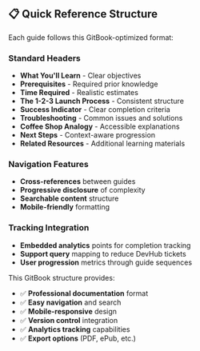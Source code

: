 
## 📋 Quick Reference Structure

Each guide follows this GitBook-optimized format:

### Standard Headers
- **What You'll Learn** - Clear objectives
- **Prerequisites** - Required prior knowledge
- **Time Required** - Realistic estimates
- **The 1-2-3 Launch Process** - Consistent structure
- **Success Indicator** - Clear completion criteria
- **Troubleshooting** - Common issues and solutions
- **Coffee Shop Analogy** - Accessible explanations
- **Next Steps** - Context-aware progression
- **Related Resources** - Additional learning materials

### Navigation Features
- **Cross-references** between guides
- **Progressive disclosure** of complexity
- **Searchable content** structure
- **Mobile-friendly** formatting

### Tracking Integration
- **Embedded analytics** points for completion tracking
- **Support query** mapping to reduce DevHub tickets
- **User progression** metrics through guide sequences

This GitBook structure provides:
- ✅ **Professional documentation** format
- ✅ **Easy navigation** and search
- ✅ **Mobile-responsive** design
- ✅ **Version control** integration
- ✅ **Analytics tracking** capabilities
- ✅ **Export options** (PDF, ePub, etc.)
